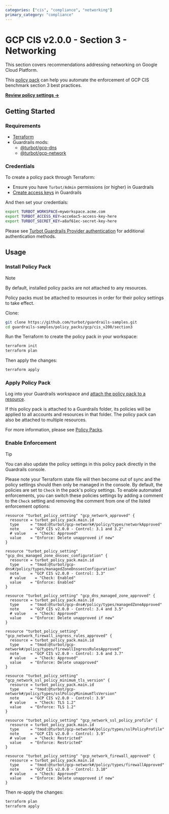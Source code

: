 ```yaml
---
categories: ["cis", "compliance", "networking"]
primary_category: "compliance"
---
```


# GCP CIS v2.0.0 - Section 3 - Networking

This section covers recommendations addressing networking on Google Cloud Platform.

This [policy pack](https://turbot.com/guardrails/docs/concepts/resources/policy-packs) can help you automate the enforcement of GCP CIS benchmark section 3 best practices.

**[Review policy settings →](https://hub-guardrails-turbot-com-git-development-turbot.vercel.app/policy-packs/gcp_cis_v200_section3/settings)**

## Getting Started

### Requirements

- [Terraform](https://developer.hashicorp.com/terraform/tutorials/gcp-get-started/install-cli)
- Guardrails mods:
  - [@turbot/gcp-dns](https://hub-guardrails-turbot-com-git-development-turbot.vercel.app/mods/gcp/mods/gcp-dns)
  - [@turbot/gcp-network](https://hub-guardrails-turbot-com-git-development-turbot.vercel.app/mods/gcp/mods/gcp-network)

### Credentials

To create a policy pack through Terraform:

- Ensure you have `Turbot/Admin` permissions (or higher) in Guardrails
- [Create access keys](https://turbot.com/guardrails/docs/guides/iam/access-keys#generate-a-new-guardrails-api-access-key) in Guardrails

And then set your credentials:

```sh
export TURBOT_WORKSPACE=myworkspace.acme.com
export TURBOT_ACCESS_KEY=acce6ac5-access-key-here
export TURBOT_SECRET_KEY=a8af61ec-secret-key-here
```

Please see [Turbot Guardrails Provider authentication](https://registry.terraform.io/providers/turbot/turbot/latest/docs#authentication) for additional authentication methods.

## Usage

### Install Policy Pack

> [!NOTE]
> By default, installed policy packs are not attached to any resources.
>
> Policy packs must be attached to resources in order for their policy settings to take effect.

Clone:

```sh
git clone https://github.com/turbot/guardrails-samples.git
cd guardrails-samples/policy_packs/gcp/cis_v200/section3
```

Run the Terraform to create the policy pack in your workspace:

```sh
terraform init
terraform plan
```

Then apply the changes:

```sh
terraform apply
```

### Apply Policy Pack

Log into your Guardrails workspace and [attach the policy pack to a resource](https://turbot.com/guardrails/docs/guides/policy-packs#attach-a-policy-pack-to-a-resource).

If this policy pack is attached to a Guardrails folder, its policies will be applied to all accounts and resources in that folder. The policy pack can also be attached to multiple resources.

For more information, please see [Policy Packs](https://turbot.com/guardrails/docs/concepts/resources/policy-packs).

### Enable Enforcement

> [!TIP]
> You can also update the policy settings in this policy pack directly in the Guardrails console.
>
> Please note your Terraform state file will then become out of sync and the policy settings should then only be managed in the console.
> By default, the policies are set to `Check` in the pack's policy settings. To enable automated enforcements, you can switch these policies settings by adding a comment to the `Check` setting and removing the comment from one of the listed enforcement options:

```hcl
resource "turbot_policy_setting" "gcp_network_approved" {
  resource = turbot_policy_pack.main.id
  type     = "tmod:@turbot/gcp-network#/policy/types/networkApproved"
  note     = "GCP CIS v2.0.0 - Control: 3.1 and 3.2"
  # value    = "Check: Approved"
  value    = "Enforce: Delete unapproved if new"
}

resource "turbot_policy_setting" "gcp_dns_managed_zone_dnssec_configuration" {
  resource = turbot_policy_pack.main.id
  type     = "tmod:@turbot/gcp-dns#/policy/types/managedZoneDnssecConfiguration"
  note     = "GCP CIS v2.0.0 - Control: 3.3"
  # value    = "Check: Enabled"
  value    = "Enforce: Enabled"
}

resource "turbot_policy_setting" "gcp_dns_managed_zone_approved" {
  resource = turbot_policy_pack.main.id
  type     = "tmod:@turbot/gcp-dns#/policy/types/managedZoneApproved"
  note     = "GCP CIS v2.0.0 - Control: 3.4 and 3.5"
  # value    = "Check: Approved"
  value    = "Enforce: Delete unapproved if new"
}

resource "turbot_policy_setting" "gcp_network_firewall_ingress_rules_approved" {
  resource = turbot_policy_pack.main.id
  type     = "tmod:@turbot/gcp-network#/policy/types/firewallIngressRulesApproved"
  note     = "GCP CIS v2.0.0 - Control: 3.6 and 3.7"
  # value    = "Check: Approved"
  value    = "Enforce: Delete unapproved"
}

resource "turbot_policy_setting" "gcp_network_ssl_policy_minimum_tls_version" {
  resource = turbot_policy_pack.main.id
  type     = "tmod:@turbot/gcp-network#/policy/types/sslPolicyMinimumTlsVersion"
  note     = "GCP CIS v2.0.0 - Control: 3.9"
  # value    = "Check: TLS 1.2"
  value    = "Enforce: TLS 1.2"
}

resource "turbot_policy_setting" "gcp_network_ssl_policy_profile" {
  resource = turbot_policy_pack.main.id
  type     = "tmod:@turbot/gcp-network#/policy/types/sslPolicyProfile"
  note     = "GCP CIS v2.0.0 - Control: 3.9"
  # value    = "Check: Restricted"
  value    = "Enforce: Restricted"
}

resource "turbot_policy_setting" "gcp_network_firewall_approved" {
  resource = turbot_policy_pack.main.id
  type     = "tmod:@turbot/gcp-network#/policy/types/firewallApproved"
  note     = "GCP CIS v2.0.0 - Control: 3.10"
  # value    = "Check: Approved"
  value    = "Enforce: Delete unapproved if new"
}

```

Then re-apply the changes:

```sh
terraform plan
terraform apply
```
